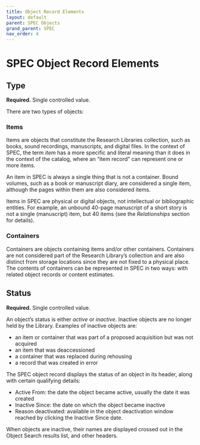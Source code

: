 ```yaml
---
title: Object Record Elements
layout: default
parent: SPEC Objects
grand_parent: SPEC
nav_order: 4
---
```


# SPEC Object Record Elements

## Type
**Required.** Single controlled value.

There are two types of objects:

### Items
Items are objects that constitute the Research Libraries collection, such as books, sound recordings, manuscripts, and digital files. In the context of SPEC, the term *item* has a more specific and literal meaning than it does in the context of the catalog, where an “item record” can represent one or more items.

An item in SPEC is always a single thing that is not a container. Bound volumes, such as a book or manuscript diary, are considered a single item, although the pages within them are also considered items.

Items in SPEC are physical or digital objects, not intellectual or bibliographic entities. For example, an unbound 40-page manuscript of a short story is not a single (manuscript) item, but 40 items (see the *Relationships* section for details).

### Containers
Containers are objects containing items and/or other containers. Containers are not considered part of the Research Library’s collection and are also distinct from storage locations since they are not fixed to a physical place. The contents of containers can be represented in SPEC in two ways: with related object records or content estimates.

## Status
**Required.** Single controlled value.

An object’s status is either *active* or *inactive*. Inactive objects are no longer held by the Library. Examples of inactive objects are:
- an item or container that was part of a proposed acquisition but was not acquired
- an item that was deaccessioned
- a container that was replaced during rehousing
- a record that was created in error

The SPEC object record displays the status of an object in its header, along with certain qualifying details:
- Active From: the date the object became active, usually the date it was created
- Inactive Since: the date on which the object became inactive
- Reason deactivated: available in the object deactivation window reached by clicking the Inactive Since date.

When objects are inactive, their names are displayed crossed out in the Object Search results list, and other headers.
